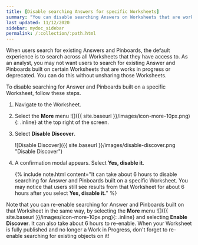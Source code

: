 ```yaml
---
title: [Disable searching Answers for specific Worksheets]
summary: "You can disable searching Answers on Worksheets that are works in progress or deprecated."
last_updated: 11/12/2020
sidebar: mydoc_sidebar
permalink: /:collection/:path.html
---
```

When users search for existing Answers and Pinboards, the default experience is to search across all Worksheets that they have access to. As an analyst, you may not want users to search for existing Answer and Pinboards built on certain Worksheets that are works in progress or deprecated. You can do this without unsharing those Worksheets.

To disable searching for Answer and Pinboards built on a specific Worksheet, follow these steps.

1. Navigate to the Worksheet.

2. Select the **More** menu ![]({{ site.baseurl }}/images/icon-more-10px.png){: .inline} at the top right of the screen.

3. Select **Disable Discover**.

    ![Disable Discover]({{ site.baseurl }}/images/disable-discover.png "Disable Discover")

4. A confirmation modal appears. Select **Yes, disable it**.

    {% include note.html content="It can take about 6 hours to disable searching for Answer and Pinboards built on a specific Worksheet. You may notice that users still see results from that Worksheet for about 6 hours after you select <strong>Yes, disable it.</strong>" %}

Note that you can re-enable searching for Answer and Pinboards built on that Worksheet in the same way, by selecting the **More** menu ![]({{ site.baseurl }}/images/icon-more-10px.png){: .inline} and selecting **Enable Discover**. It can also take about 6 hours to re-enable. When your Worksheet is fully published and no longer a Work in Progress, don't forget to re-enable searching for existing objects on it!
